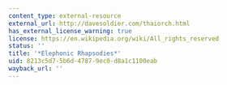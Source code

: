 ```yaml
---
content_type: external-resource
external_url: http://davesoldier.com/thaiorch.html
has_external_license_warning: true
license: https://en.wikipedia.org/wiki/All_rights_reserved
status: ''
title: '*Elephonic Rhapsodies*'
uid: 8213c5d7-5b6d-4787-9ec0-d8a1c1100eab
wayback_url: ''
---
```

